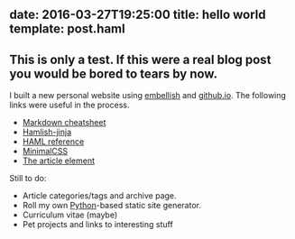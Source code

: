 date: 2016-03-27T19:25:00
title: hello world
template: post.haml
---
This is only a test. If this were a real blog post you would be bored to tears by now.
---

I built a new personal website using [embellish](http://boscoh.github.io/embellish/) and [github.io](https://pages.github.com/). The following links were useful in the process.

- [Markdown cheatsheet](https://github.com/adam-p/markdown-here/wiki/Markdown-Cheatsheet)
- [Hamlish-jinja](https://github.com/Pitmairen/hamlish-jinja)
- [HAML reference](http://haml.info/docs/yardoc/file.REFERENCE.html)
- [MinimalCSS](http://minimalcss.com/)
- [The article element](http://html5doctor.com/the-article-element/)

Still to do:

- Article categories/tags and archive page.
- Roll my own [Python](https://www.python.org/)-based static site generator.
- Curriculum vitae (maybe)
- Pet projects and links to interesting stuff
